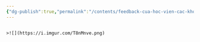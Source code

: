 ```yaml
---
{"dg-publish":true,"permalink":"/contents/feedback-cua-hoc-vien-cac-khoa/","noteIcon":"1"}
---
```





```ad-abstract

>![](https://i.imgur.com/T8nMnve.png) 
```

